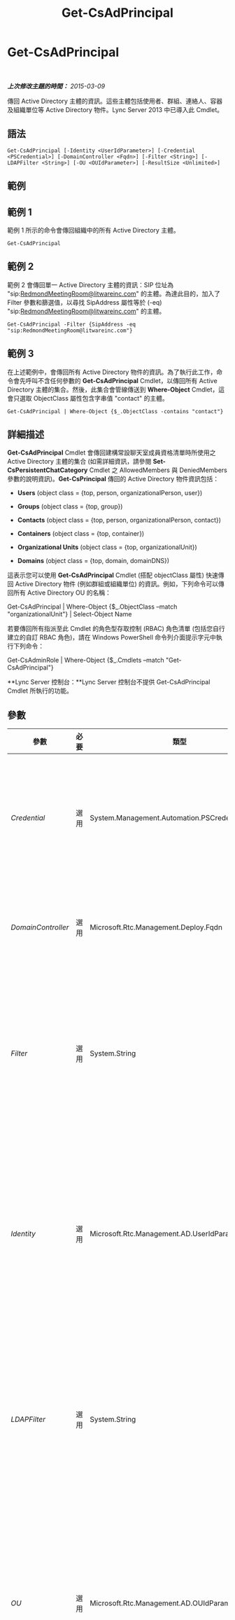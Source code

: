 ﻿---
title: Get-CsAdPrincipal
TOCTitle: Get-CsAdPrincipal
ms:assetid: df2c3714-4064-4113-861f-95ce0ae8da81
ms:mtpsurl: https://technet.microsoft.com/zh-tw/library/JJ205326(v=OCS.15)
ms:contentKeyID: 49292550
ms.date: 08/24/2015
mtps_version: v=OCS.15
ms.translationtype: HT
---

# Get-CsAdPrincipal

 

_**上次修改主題的時間：** 2015-03-09_

傳回 Active Directory 主體的資訊。這些主體包括使用者、群組、連絡人、容器及組織單位等 Active Directory 物件。Lync Server 2013 中已導入此 Cmdlet。

## 語法

    Get-CsAdPrincipal [-Identity <UserIdParameter>] [-Credential <PSCredential>] [-DomainController <Fqdn>] [-Filter <String>] [-LDAPFilter <String>] [-OU <OUIdParameter>] [-ResultSize <Unlimited>]

## 範例

## 範例 1

範例 1 所示的命令會傳回組織中的所有 Active Directory 主體。

    Get-CsAdPrincipal

## 範例 2

範例 2 會傳回單一 Active Directory 主體的資訊：SIP 位址為 "sip:RedmondMeetingRoom@litwareinc.com" 的主體。為達此目的，加入了 Filter 參數和篩選值，以尋找 SipAddress 屬性等於 (-eq) "sip:RedmondMeetingRoom@litwareinc.com" 的主體。

    Get-CsAdPrincipal -Filter {SipAddress -eq "sip:RedmondMeetingRoom@litwareinc.com"}

## 範例 3

在上述範例中，會傳回所有 Active Directory 物件的資訊。為了執行此工作，命令會先呼叫不含任何參數的 **Get-CsAdPrincipal** Cmdlet，以傳回所有 Active Directory 主體的集合。然後，此集合會管線傳送到 **Where-Object** Cmdlet，這會只選取 ObjectClass 屬性包含字串值 "contact" 的主體。

    Get-CsAdPrincipal | Where-Object {$_.ObjectClass -contains "contact"}

## 詳細描述

**Get-CsAdPrincipal** Cmdlet 會傳回建構常設聊天室成員資格清單時所使用之 Active Directory 主體的集合 (如需詳細資訊，請參閱 **Set-CsPersistentChatCategory** Cmdlet 之 AllowedMembers 與 DeniedMembers 參數的說明資訊)。**Get-CsPrincipal** 傳回的 Active Directory 物件資訊包括：

  - **Users** (object class = {top, person, organizationalPerson, user})

  - **Groups** (object class = {top, group})

  - **Contacts** (object class = {top, person, organizationalPerson, contact})

  - **Containers** (object class = {top, container})

  - **Organizational Units** (object class = {top, organizationalUnit})

  - **Domains** (object class = {top, domain, domainDNS})

這表示您可以使用 **Get-CsAdPrincipal** Cmdlet (搭配 objectClass 屬性) 快速傳回 Active Directory 物件 (例如群組或組織單位) 的資訊。例如，下列命令可以傳回所有 Active Directory OU 的名稱：

Get-CsAdPrincipal | Where-Object {$\_.ObjectClass –match "organizationalUnit"} | Select-Object Name

若要傳回所有指派至此 Cmdlet 的角色型存取控制 (RBAC) 角色清單 (包括您自行建立的自訂 RBAC 角色)，請在 Windows PowerShell 命令列介面提示字元中執行下列命令：

Get-CsAdminRole | Where-Object {$\_.Cmdlets –match "Get-CsAdPrincipal"}

**Lync Server 控制台：**Lync Server 控制台不提供 Get-CsAdPrincipal Cmdlet 所執行的功能。

## 參數


<table>
<colgroup>
<col style="width: 25%" />
<col style="width: 25%" />
<col style="width: 25%" />
<col style="width: 25%" />
</colgroup>
<thead>
<tr class="header">
<th>參數</th>
<th>必要</th>
<th>類型</th>
<th>說明</th>
</tr>
</thead>
<tbody>
<tr class="odd">
<td><p><em>Credential</em></p></td>
<td><p>選用</p></td>
<td><p>System.Management.Automation.PSCredential</p></td>
<td><p>可讓您以替代認證來執行 <strong>Get-CsAdPrincipal</strong> Cmdlet。如果您用來登入 Windows 的帳戶不具有使用使用者物件所需的必要權限，可能就需要這一項。</p>
<p>若要使用 Credential 參數，您必須先使用 <strong>Get-Credential</strong> Cmdlet 來建立 PSCredential 物件。如需詳細資訊，請參閱 <strong>Get-Credential</strong> Cmdlet 說明主題。</p></td>
</tr>
<tr class="even">
<td><p><em>DomainController</em></p></td>
<td><p>選用</p></td>
<td><p>Microsoft.Rtc.Management.Deploy.Fqdn</p></td>
<td><p>可讓您連線至指定的網域控制站，以擷取 Active Directory 主體資訊。若要連線至特定的網域控制站，請加入 DomainController 參數，後面加上電腦名稱 (例如，atl-dc-001) 或其完整網域名稱 (FQDN) (例如，atl-dc-001.litwareinc.com)。</p></td>
</tr>
<tr class="odd">
<td><p><em>Filter</em></p></td>
<td><p>選用</p></td>
<td><p>System.String</p></td>
<td><p>可讓您篩選 Lync Server 特定屬性來限制傳回的資料。</p>
<p>Filter 參數使用的 Windows PowerShell 篩選語法與 <strong>Where-Object</strong> Cmdlet 幾乎相同。例如，只傳回未針對 Lync Server 啟用之主體的篩選如下所示：</p>
<p>-Filter {Enabled -ne $True}</p>
<p>在此範例中，Enabled 代表 Active Directory 屬性，-ne 代表比較運算子 (不等於)，而 $True (內建的 Windows PowerShell 變數) 代表 True 值。</p></td>
</tr>
<tr class="even">
<td><p><em>Identity</em></p></td>
<td><p>選用</p></td>
<td><p>Microsoft.Rtc.Management.AD.UserIdParameter</p></td>
<td><p>表示要擷取之主體帳戶的 Identity。通常可以使用下列四種格式的其中一種來指定識別：1) 帳戶的 SIP 位址；2) 使用者的使用者主要名稱 (UPN)；3) 帳戶的網域名稱和登入名稱，必須是「網域\登入」格式 (例如 litwareinc\kenmyer)；4) 帳戶的 Active Directory 顯示名稱 (例如 Ken Myer)。</p>
<p>您也可以利用使用者的 Active Directory 辨別名稱來參考使用者帳戶。</p>
<p>使用「顯示名稱」做為 Identity 時，可以使用星號 (*) 萬用字元。例如，若 Identity 為 &quot;* Smith&quot;，則會傳回所有顯示名稱結尾為字串值 &quot; Smith&quot; 的使用者。</p></td>
</tr>
<tr class="odd">
<td><p><em>LDAPFilter</em></p></td>
<td><p>選用</p></td>
<td><p>System.String</p></td>
<td><p>可讓您篩選一般 Active Directory 屬性 (也就是非 Lync Server 專屬的屬性)，以限制傳回的資料。例如，您可以將傳回的資料限制於屬於特定部門的主體，或具有特定主管或工作職稱的主體。</p>
<p>在建立篩選時，LdapFilter 參數會使用 LDAP 查詢語言。例如，只傳回位於 Redmond 市之主體的篩選如下所示：</p>
<p>-LdapFilter &quot;l=Redmond&quot;</p>
<p>在此範例中，&quot;l&quot; (小寫的 L) 代表 Active Directory 屬性 (位置)，&quot;=&quot; 代表比較運算子 (等於)，而 &quot;Redmond&quot; 代表篩選值。</p></td>
</tr>
<tr class="even">
<td><p><em>OU</em></p></td>
<td><p>選用</p></td>
<td><p>Microsoft.Rtc.Management.AD.OUIdParameter</p></td>
<td><p>可讓您傳回特定組織單位 (OU) 或容器中的主體相關資訊。OU 參數會從指定的 OU 及其任何子 OU 傳回資料。例如，如果 Finance OU 有兩個子 OU (AccountsPayable 和 AccountsReceivable)，則會從這三個 OU 中的每一個 OU 傳回主體。</p>
<p>指定 OU 時，請使用該容器的辨別名稱 (DN)；例如：</p>
<p>-OU &quot;OU=Finance,dc=litwareinc,dc=com&quot;</p>
<p>若要從使用者容器傳回主體，請使用下列語法：</p>
<p>-OU &quot;cn=Users,dc=litwareinc,dc=com&quot;</p></td>
</tr>
<tr class="odd">
<td><p><em>ResultSize</em></p></td>
<td><p>選用</p></td>
<td><p>Microsoft.Rtc.Management.ADConnect.Core.Unlimited</p></td>
<td><p>可讓您限制 Cmdlet 傳回的記錄數。例如，若要傳回七個主體 (不考慮樹系中的主體數目)，請加入 ResultSize 參數並將參數值設為 7。請注意，無法保證傳回哪七個主體。</p>
<p>結果大小可以設為 0 和 2147483647 (含) 之間的任何數字。如果設為 0，命令會執行，但不會傳回資料。如果您將 ResultSize 設為 7，但樹系中只有三個主體，則命令會傳回這三個主體，然後執行完成而不會出現錯誤。</p></td>
</tr>
</tbody>
</table>


## 輸入類型

字串值或代表 Active Directory 使用者、群組、連絡人、容器及組織單位的物件。例如，下列語法會傳回 Redmond 和 Dublin OU 的 Active Directory 主體資訊：

"OU=Redmond,DC=litwareinc,DC=com", "OU=Dublin,DC=litwareinc,DC=com" | Get-CsAdPrincipal

## 傳回類型

**Get-CsAdPrincipal** Cmdlet 會傳回 Microsoft.Rtc.Management.ADConnect.Schema.OCSADPrincipal 物件的執行個體。

## 請參閱

#### 其他資源

[New-CsPersistentChatCategory](new-cspersistentchatcategory.md)  
[Set-CsPersistentChatCategory](set-cspersistentchatcategory.md)

